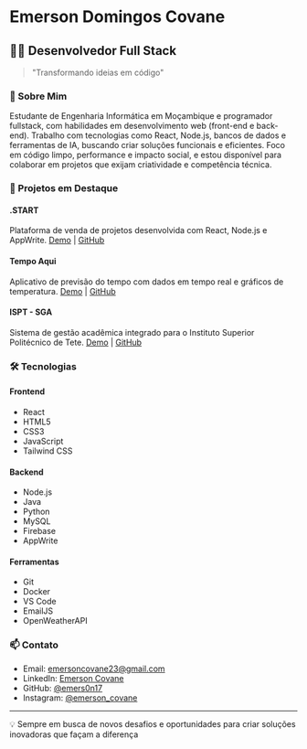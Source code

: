 # Emerson Domingos Covane

## 👨‍💻 Desenvolvedor Full Stack

> "Transformando ideias em código"

### 🚀 Sobre Mim

Estudante de Engenharia Informática em Moçambique e programador fullstack, com habilidades em desenvolvimento web (front-end e back-end). Trabalho com tecnologias como React, Node.js, bancos de dados e ferramentas de IA, buscando criar soluções funcionais e eficientes. Foco em código limpo, performance e impacto social, e estou disponível para colaborar em projetos que exijam criatividade e competência técnica.

### 💼 Projetos em Destaque

#### .START
Plataforma de venda de projetos desenvolvida com React, Node.js e AppWrite.
[Demo](https://start-flame-five.vercel.app/) | [GitHub](https://github.com/emers0n17/start)

#### Tempo Aqui
Aplicativo de previsão do tempo com dados em tempo real e gráficos de temperatura.
[Demo](https://tempoaqui.vercel.app/) | [GitHub](https://github.com/emers0n17/tempoaqui)

#### ISPT - SGA
Sistema de gestão acadêmica integrado para o Instituto Superior Politécnico de Tete.
[Demo](https://sistemaispt.vercel.app/) | [GitHub](https://github.com/emers0n17/Sistema-de-gest-o-acad-mica)

### 🛠️ Tecnologias

#### Frontend
- React
- HTML5
- CSS3
- JavaScript
- Tailwind CSS

#### Backend
- Node.js
- Java
- Python
- MySQL
- Firebase
- AppWrite

#### Ferramentas
- Git
- Docker
- VS Code
- EmailJS
- OpenWeatherAPI

### 📫 Contato

- Email: emersoncovane23@gmail.com
- LinkedIn: [Emerson Covane](https://linkedin.com/in/emerson-covane-b2b3b4297)
- GitHub: [@emers0n17](https://github.com/emers0n17)
- Instagram: [@emerson_covane](https://instagram.com/emerson_covane)

---

💡 Sempre em busca de novos desafios e oportunidades para criar soluções inovadoras que façam a diferença